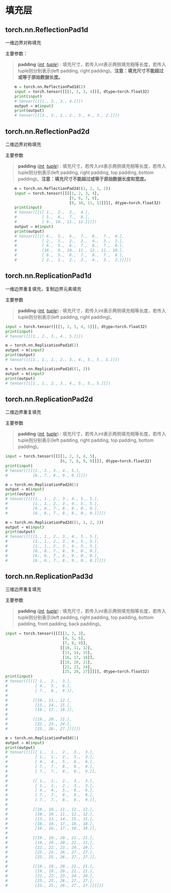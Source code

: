 # 填充层



## torch.nn.ReflectionPad1d

一维边界对称填充

主要参数：

> **padding** ([*int*](https://docs.python.org/3/library/functions.html#int)*,* [*tuple*](https://docs.python.org/3/library/stdtypes.html#tuple)) : 填充尺寸，若传入int表示两侧填充相等长度，若传入tuple则分别表示(left padding, right padding)。**注意：填充尺寸不能超过或等于原始数据长度。**

~~~python
    m = torch.nn.ReflectionPad1d(2)
    input = torch.tensor([[[1, 2, 3, 4]]], dtype=torch.float32)
    print(input)
    # tensor([[[1., 2., 3., 4.]]])
    output = m(input)
    print(output)
    # tensor([[[3., 2., 1., 2., 3., 4., 3., 2.]]])
~~~

## torch.nn.ReflectionPad2d

二维边界对称填充

主要参数

> **padding** ([*int*](https://docs.python.org/3/library/functions.html#int)*,* [*tuple*](https://docs.python.org/3/library/stdtypes.html#tuple)) : 填充尺寸，若传入int表示两侧填充相等长度，若传入tuple则分别表示(left padding, right padding, top padding, bottom padding)。**注意：填充尺寸不能超过或等于原始数据长度和宽度。**

~~~python
    m = torch.nn.ReflectionPad2d((1, 2, 1, 2))
    input = torch.tensor([[[[1, 2, 3, 4],
                            [5, 6, 7, 8],
                            [9, 10, 11, 12]]]], dtype=torch.float32)
    print(input)
    # tensor([[[[ 1.,  2.,  3.,  4.],
    #           [ 5.,  6.,  7.,  8.],
    #           [ 9., 10., 11., 12.]]]])
    output = m(input)
    print(output)
    # tensor([[[[ 6.,  5.,  6.,  7.,  8.,  7.,  6.],
    #           [ 2.,  1.,  2.,  3.,  4.,  3.,  2.],
    #           [ 6.,  5.,  6.,  7.,  8.,  7.,  6.],
    #           [10.,  9., 10., 11., 12., 11., 10.],
    #           [ 6.,  5.,  6.,  7.,  8.,  7.,  6.],
    #           [ 2.,  1.,  2.,  3.,  4.,  3.,  2.]]]])
~~~

## torch.nn.ReplicationPad1d

一维边界重复填充，复制边界元素填充

主要参数

> **padding** ([*int*](https://docs.python.org/3/library/functions.html#int)*,* [*tuple*](https://docs.python.org/3/library/stdtypes.html#tuple)) : 填充尺寸，若传入int表示两侧填充相等长度，若传入tuple则分别表示(left padding, right padding)。

~~~python
input = torch.tensor([[[1, 2, 3, 4, 5]]], dtype=torch.float32)
print(input)
# tensor([[[1., 2., 3., 4., 5.]]])

m = torch.nn.ReplicationPad1d(2)
output = m(input)
print(output)
# tensor([[[1., 1., 1., 2., 3., 4., 5., 5., 5.]]])

m = torch.nn.ReplicationPad1d((1, 2))
output = m(input)
print(output)
# tensor([[[1., 1., 2., 3., 4., 5., 5., 5.]]])
~~~

## torch.nn.ReplicationPad2d

二维边界重复填充

主要参数

> **padding** ([*int*](https://docs.python.org/3/library/functions.html#int)*,* [*tuple*](https://docs.python.org/3/library/stdtypes.html#tuple)) : 填充尺寸，若传入int表示两侧填充相等长度，若传入tuple则分别表示(left padding, right padding, top padding, bottom padding)。

~~~python
input = torch.tensor([[[[1, 2, 3, 4, 5],
                        [6, 7, 8, 9, 0]]]], dtype=torch.float32)
print(input)
# tensor([[[[1., 2., 3., 4., 5.],
#           [6., 7., 8., 9., 0.]]]])

m = torch.nn.ReplicationPad2d(1)
output = m(input)
print(output)
# tensor([[[[1., 1., 2., 3., 4., 5., 5.],
#           [1., 1., 2., 3., 4., 5., 5.],
#           [6., 6., 7., 8., 9., 0., 0.],
#           [6., 6., 7., 8., 9., 0., 0.]]]])

m = torch.nn.ReplicationPad2d((1, 1, 2, 2))
output = m(input)
print(output)
# tensor([[[[1., 1., 2., 3., 4., 5., 5.],
#           [1., 1., 2., 3., 4., 5., 5.],
#           [1., 1., 2., 3., 4., 5., 5.],
#           [6., 6., 7., 8., 9., 0., 0.],
#           [6., 6., 7., 8., 9., 0., 0.],
#           [6., 6., 7., 8., 9., 0., 0.]]]])

~~~

## torch.nn.ReplicationPad3d

三维边界重复填充

主要参数

> **padding** ([*int*](https://docs.python.org/3/library/functions.html#int)*,* [*tuple*](https://docs.python.org/3/library/stdtypes.html#tuple)) : 填充尺寸，若传入int表示两侧填充相等长度，若传入tuple则分别表示(left padding, right padding, top padding, bottom padding, front padding, back padding)。

~~~python
input = torch.tensor([[[[[1, 2, 3],
                         [4, 5, 6],
                         [7, 8, 9]],
                        [[10, 11, 12],
                         [13, 14, 15],
                         [16, 17, 18]],
                        [[19, 20, 21],
                         [22, 23, 24],
                         [25, 26, 27]]]]], dtype=torch.float32)
print(input)
# tensor([[[[[ 1.,  2.,  3.],
#            [ 4.,  5.,  6.],
#            [ 7.,  8.,  9.]],
#
#           [[10., 11., 12.],
#            [13., 14., 15.],
#            [16., 17., 18.]],
#
#           [[19., 20., 21.],
#            [22., 23., 24.],
#            [25., 26., 27.]]]]])

m = torch.nn.ReplicationPad3d(1)
output = m(input)
print(output)
# tensor([[[[[ 1.,  1.,  2.,  3.,  3.],
#            [ 1.,  1.,  2.,  3.,  3.],
#            [ 4.,  4.,  5.,  6.,  6.],
#            [ 7.,  7.,  8.,  9.,  9.],
#            [ 7.,  7.,  8.,  9.,  9.]],
#
#           [[ 1.,  1.,  2.,  3.,  3.],
#            [ 1.,  1.,  2.,  3.,  3.],
#            [ 4.,  4.,  5.,  6.,  6.],
#            [ 7.,  7.,  8.,  9.,  9.],
#            [ 7.,  7.,  8.,  9.,  9.]],
#
#           [[10., 10., 11., 12., 12.],
#            [10., 10., 11., 12., 12.],
#            [13., 13., 14., 15., 15.],
#            [16., 16., 17., 18., 18.],
#            [16., 16., 17., 18., 18.]],
#
#           [[19., 19., 20., 21., 21.],
#            [19., 19., 20., 21., 21.],
#            [22., 22., 23., 24., 24.],
#            [25., 25., 26., 27., 27.],
#            [25., 25., 26., 27., 27.]],
#
#           [[19., 19., 20., 21., 21.],
#            [19., 19., 20., 21., 21.],
#            [22., 22., 23., 24., 24.],
#            [25., 25., 26., 27., 27.],
#            [25., 25., 26., 27., 27.]]]]])

~~~

